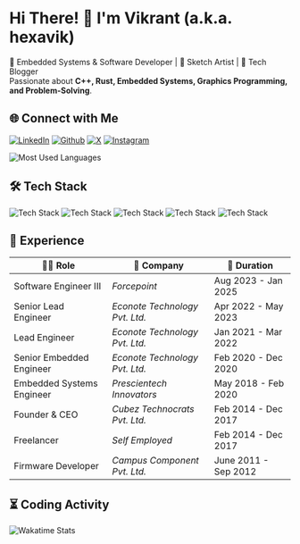 # Hi There! 👋 I'm Vikrant (a.k.a. hexavik)

🚀 Embedded Systems & Software Developer | 🎨 Sketch Artist | 📖 Tech Blogger  
Passionate about **C++, Rust, Embedded Systems, Graphics Programming, and Problem-Solving**.

<!-- Socials -->
## 🌐 Connect with Me

[![LinkedIn](https://go-skill-icons.vercel.app/api/icons?i=linkedin)](https://www.linkedin.com/in/vikrantap/)
[![Github](https://skillicons.dev/icons?i=github)](https://github.com/hexavik)
[![X](https://go-skill-icons.vercel.app/api/icons?i=x)](https://twitter.com/hexavik)
[![Instagram](https://skillicons.dev/icons?i=instagram)](https://www.instagram.com/hexavik/)

![Most Used Languages](https://github-readme-stats.vercel.app/api/top-langs/?username=hexavik&theme=nord&show_icons=true&hide_border=true&layout=compact)

## 🛠️ Tech Stack

![Tech Stack](https://skillicons.dev/icons?i=c,cpp,rust,bash,markdown)
![Tech Stack](https://skillicons.dev/icons?i=vscode,sublime,git)
![Tech Stack](https://skillicons.dev/icons?i=linux,raspberrypi,arduino)
![Tech Stack](https://go-skill-icons.vercel.app/api/icons?i=zed)
![Tech Stack](https://go-skill-icons.vercel.app/api/icons?i=cmake,jira)

## 💼 Experience

| 👨‍💻 Role | 📍 Company | 📆 Duration |
|------|---------|----------|
| Software Engineer III | *Forcepoint* | Aug 2023 - Jan 2025 |
| Senior Lead Engineer | *Econote Technology Pvt. Ltd.* | Apr 2022 - May 2023 |
| Lead Engineer | *Econote Technology Pvt. Ltd.* | Jan 2021 - Mar 2022 |
| Senior Embedded Engineer | *Econote Technology Pvt. Ltd.* | Feb 2020 - Dec 2020 |
| Embedded Systems Engineer | *Prescientech Innovators* | May 2018 - Feb 2020 |
| Founder & CEO | *Cubez Technocrats Pvt. Ltd.* | Feb 2014 - Dec 2017 |
| Freelancer | *Self Employed* | Feb 2014 - Dec 2017 |
| Firmware Developer | *Campus Component Pvt. Ltd.* | June 2011 - Sep 2012 |

## ⏳ Coding Activity

<!-- Wakatime stats -->
![Wakatime Stats](https://github-readme-stats.vercel.app/api/wakatime?username=hexavik&theme=nord&hide_border=true)
